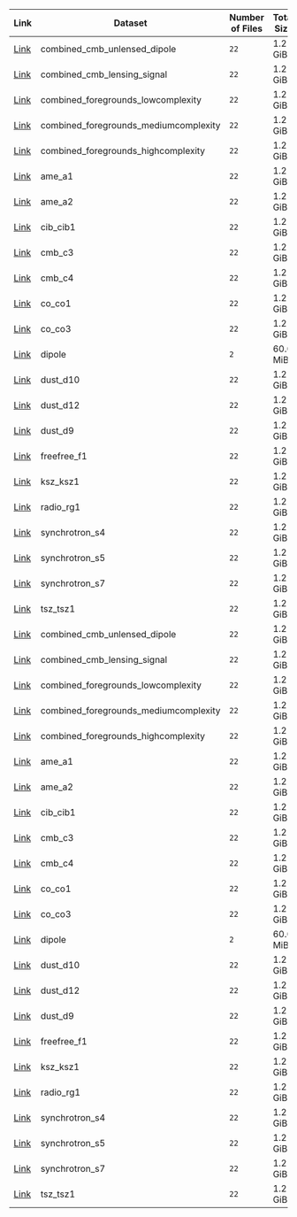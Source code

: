 |                                      Link                                      |                Dataset                | Number of Files | Total Size |
| ------------------------------------------------------------------------------ | ------------------------------------- | --------------- | ---------- |
| [Link](panexv1-litebird-equatorial-combined_cmb_unlensed_dipole.html)          | combined_cmb_unlensed_dipole          | `22`            | 1.2 GiB    |
| [Link](panexv1-litebird-equatorial-combined_cmb_lensing_signal.html)           | combined_cmb_lensing_signal           | `22`            | 1.2 GiB    |
| [Link](panexv1-litebird-equatorial-combined_foregrounds_lowcomplexity.html)    | combined_foregrounds_lowcomplexity    | `22`            | 1.2 GiB    |
| [Link](panexv1-litebird-equatorial-combined_foregrounds_mediumcomplexity.html) | combined_foregrounds_mediumcomplexity | `22`            | 1.2 GiB    |
| [Link](panexv1-litebird-equatorial-combined_foregrounds_highcomplexity.html)   | combined_foregrounds_highcomplexity   | `22`            | 1.2 GiB    |
| [Link](panexv1-litebird-equatorial-ame_a1.html)                                | ame_a1                                | `22`            | 1.2 GiB    |
| [Link](panexv1-litebird-equatorial-ame_a2.html)                                | ame_a2                                | `22`            | 1.2 GiB    |
| [Link](panexv1-litebird-equatorial-cib_cib1.html)                              | cib_cib1                              | `22`            | 1.2 GiB    |
| [Link](panexv1-litebird-equatorial-cmb_c3.html)                                | cmb_c3                                | `22`            | 1.2 GiB    |
| [Link](panexv1-litebird-equatorial-cmb_c4.html)                                | cmb_c4                                | `22`            | 1.2 GiB    |
| [Link](panexv1-litebird-equatorial-co_co1.html)                                | co_co1                                | `22`            | 1.2 GiB    |
| [Link](panexv1-litebird-equatorial-co_co3.html)                                | co_co3                                | `22`            | 1.2 GiB    |
| [Link](panexv1-litebird-equatorial-dipole.html)                                | dipole                                | `2`             | 60.0 MiB   |
| [Link](panexv1-litebird-equatorial-dust_d10.html)                              | dust_d10                              | `22`            | 1.2 GiB    |
| [Link](panexv1-litebird-equatorial-dust_d12.html)                              | dust_d12                              | `22`            | 1.2 GiB    |
| [Link](panexv1-litebird-equatorial-dust_d9.html)                               | dust_d9                               | `22`            | 1.2 GiB    |
| [Link](panexv1-litebird-equatorial-freefree_f1.html)                           | freefree_f1                           | `22`            | 1.2 GiB    |
| [Link](panexv1-litebird-equatorial-ksz_ksz1.html)                              | ksz_ksz1                              | `22`            | 1.2 GiB    |
| [Link](panexv1-litebird-equatorial-radio_rg1.html)                             | radio_rg1                             | `22`            | 1.2 GiB    |
| [Link](panexv1-litebird-equatorial-synchrotron_s4.html)                        | synchrotron_s4                        | `22`            | 1.2 GiB    |
| [Link](panexv1-litebird-equatorial-synchrotron_s5.html)                        | synchrotron_s5                        | `22`            | 1.2 GiB    |
| [Link](panexv1-litebird-equatorial-synchrotron_s7.html)                        | synchrotron_s7                        | `22`            | 1.2 GiB    |
| [Link](panexv1-litebird-equatorial-tsz_tsz1.html)                              | tsz_tsz1                              | `22`            | 1.2 GiB    |
| [Link](panexv1-litebird-galactic-combined_cmb_unlensed_dipole.html)            | combined_cmb_unlensed_dipole          | `22`            | 1.2 GiB    |
| [Link](panexv1-litebird-galactic-combined_cmb_lensing_signal.html)             | combined_cmb_lensing_signal           | `22`            | 1.2 GiB    |
| [Link](panexv1-litebird-galactic-combined_foregrounds_lowcomplexity.html)      | combined_foregrounds_lowcomplexity    | `22`            | 1.2 GiB    |
| [Link](panexv1-litebird-galactic-combined_foregrounds_mediumcomplexity.html)   | combined_foregrounds_mediumcomplexity | `22`            | 1.2 GiB    |
| [Link](panexv1-litebird-galactic-combined_foregrounds_highcomplexity.html)     | combined_foregrounds_highcomplexity   | `22`            | 1.2 GiB    |
| [Link](panexv1-litebird-galactic-ame_a1.html)                                  | ame_a1                                | `22`            | 1.2 GiB    |
| [Link](panexv1-litebird-galactic-ame_a2.html)                                  | ame_a2                                | `22`            | 1.2 GiB    |
| [Link](panexv1-litebird-galactic-cib_cib1.html)                                | cib_cib1                              | `22`            | 1.2 GiB    |
| [Link](panexv1-litebird-galactic-cmb_c3.html)                                  | cmb_c3                                | `22`            | 1.2 GiB    |
| [Link](panexv1-litebird-galactic-cmb_c4.html)                                  | cmb_c4                                | `22`            | 1.2 GiB    |
| [Link](panexv1-litebird-galactic-co_co1.html)                                  | co_co1                                | `22`            | 1.2 GiB    |
| [Link](panexv1-litebird-galactic-co_co3.html)                                  | co_co3                                | `22`            | 1.2 GiB    |
| [Link](panexv1-litebird-galactic-dipole.html)                                  | dipole                                | `2`             | 60.0 MiB   |
| [Link](panexv1-litebird-galactic-dust_d10.html)                                | dust_d10                              | `22`            | 1.2 GiB    |
| [Link](panexv1-litebird-galactic-dust_d12.html)                                | dust_d12                              | `22`            | 1.2 GiB    |
| [Link](panexv1-litebird-galactic-dust_d9.html)                                 | dust_d9                               | `22`            | 1.2 GiB    |
| [Link](panexv1-litebird-galactic-freefree_f1.html)                             | freefree_f1                           | `22`            | 1.2 GiB    |
| [Link](panexv1-litebird-galactic-ksz_ksz1.html)                                | ksz_ksz1                              | `22`            | 1.2 GiB    |
| [Link](panexv1-litebird-galactic-radio_rg1.html)                               | radio_rg1                             | `22`            | 1.2 GiB    |
| [Link](panexv1-litebird-galactic-synchrotron_s4.html)                          | synchrotron_s4                        | `22`            | 1.2 GiB    |
| [Link](panexv1-litebird-galactic-synchrotron_s5.html)                          | synchrotron_s5                        | `22`            | 1.2 GiB    |
| [Link](panexv1-litebird-galactic-synchrotron_s7.html)                          | synchrotron_s7                        | `22`            | 1.2 GiB    |
| [Link](panexv1-litebird-galactic-tsz_tsz1.html)                                | tsz_tsz1                              | `22`            | 1.2 GiB    |
